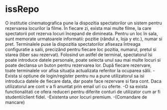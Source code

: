 # issRepo
O institutie cinematografica pune la dispozitia spectatorilor un sistem pentru rezervarea locurilor la filme. 
În fiecare zi, exista mai multe filme, la care spectatorii pot rezerva locuri începand de dimineata. 
Pentru un loc în sala, sunt memorate urmatoarele informatii: pozitie (rândul x, loja y etc.), numar si pret. 
Terminalele puse la dispozitia spectatorilor afiseaza întreaga configuratie a salii, precizând pentru fiecare loc pozitia, numarul, pretul si starea (liber sau rezervat). 
Folosind un astfel de terminal, spectatorul îsi poate introduce datele personale, poate selecta unul sau mai multe locuri si poate declansa un buton pentru rezervarea lor. 
După fiecare rezervare, toate terminalele vor afisa situația actualizata referitor la ocuparea sălii. 
-Exista si optiune de login/register pentru nu a pune utilizatorul sa isi introduca datele de fiecare data, dar poate face rezervare si fara cont. Daca utilizatorul are cont v a fi anuntat prin email uri cu oferte.
-O sa exista functionalitati ce ofera reduceri pentru diferite conturi de utilizator cum ar fi studenti/client fidel.
-Existenta unor locuri premium.
-(Comandare de mancare)
